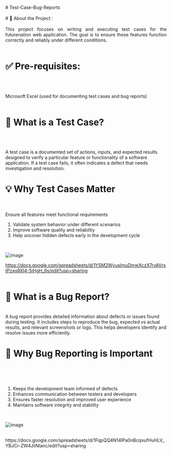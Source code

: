 <p align="justify">
# Test-Case-Bug-Reports
<br><br> 
# 🧪 About the Project : &nbsp;&nbsp;&nbsp; 
<br> <br>
This project focuses on writing and executing test cases for the futurenation web application. The goal is to ensure these features function correctly and reliably under different conditions.
<br> <br>

# ✅ Pre-requisites: &nbsp;&nbsp;&nbsp; 
<br> <br>

Microsoft Excel (used for documenting test cases and bug reports)
<br> 
<br>
# 🧾 What is a Test Case? &nbsp;&nbsp;&nbsp; 
<br> <br>

A test case is a documented set of actions, inputs, and expected results designed to verify a particular feature or functionality of a software application. If a test case fails, it often indicates a defect that needs investigation and resolution.
<br>
# 💡 Why Test Cases Matter &nbsp;&nbsp;&nbsp; 
<br><br>
Ensure all features meet functional requirements
<br>

  
1. Validate system behavior under different scenarios  
2. Improve software quality and reliability 
3. Help uncover hidden defects early in the development cycle

<br>

![image](https://github.com/user-attachments/assets/0007afb4-42cb-4ef1-8ce6-82e3cc41c069)

https://docs.google.com/spreadsheets/d/1YSM2WyusImuDmwXczX7rvAVrstPzxq8XI4-5iHgH_6s/edit?usp=sharing 
<br><br>

# 🐞 What is a Bug Report? &nbsp;&nbsp;&nbsp; &nbsp;&nbsp;&nbsp; <be>
<br>
A bug report provides detailed information about defects or issues found during testing. It includes steps to reproduce the bug, expected vs actual results, and relevant screenshots or logs. This helps developers identify and resolve issues more efficiently.
<br><be> 


# 🔧 Why Bug Reporting is Important  &nbsp;&nbsp;&nbsp; &nbsp;&nbsp;&nbsp;
<be> <br>
  
1. Keeps the development team informed of defects
2. Enhances communication between testers and developers
3. Ensures faster resolution and improved user experience
4. Maintains software integrity and stability

<br>

 ![image](https://github.com/user-attachments/assets/17ee4f7c-1a20-4f11-91ce-cbd93379d64a)

 </p>
 
<br>
https://docs.google.com/spreadsheets/d/1FqpQQ4N14lPa0nBcqvufHuHLV_YBJCr-ZW4JiiNlanc/edit?usp=sharing

<be>
<br>

